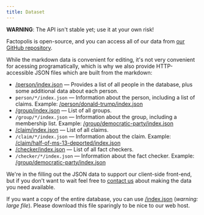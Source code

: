 ```yaml
---
title: Dataset
---
```


**WARNING**: The API isn't stable yet; use it at your own risk!

Factopolis is open-source, and you can access all of our data from
[our GitHub repository](https://github.com/factopolis/factopolis).

While the markdown data is convenient for editing, it's not very
convenient for acessing programatically, which is why we also provide
HTTP-accessible JSON files which are built from the markdown:

 * [/person/index.json](/person/index.json) — Provides a list of all
   people in the database, plus some additional data about each
   person.
 * `person/*/index.json` — Information about the person, including a
   list of claims.  Example:
   [/person/donald-trump/index.json](/person/donald-trump/index.json)
 * [/group/index.json](/group/index.json) — List of all groups.
 * `/group/*/index.json` — Information about the group, including a
   membership list.  Example:
   [/group/democratic-party/index.json](/group/democratic-party/index.json)
 * [/claim/index.json](/claim/index.json) — List of all claims.
 * `/claim/*/index.json` — Information about the claim. Example:
   [/claim/half-of-ms-13-deported/index.json](/claim/half-of-ms-13-deported/index.json)
 * [/checker/index.json](/checker/index.json) — List of all fact
   checkers.
 * `/checker/*/index.json` — Information about the fact
   checker. Example:
   [/group/democratic-party/index.json](/group/democratic-party/index.json)

We're in the filling out the JSON data to support our client-side
front-end, but if you don't want to wait feel free to [contact
us](https://github.com/factopolis/factopolis/issues) about making the
data you need available.

If you want a copy of the entire database, you can use
[/index.json](/index.json) (*warning: large file*). Please download
this file sparingly to be nice to our web host.